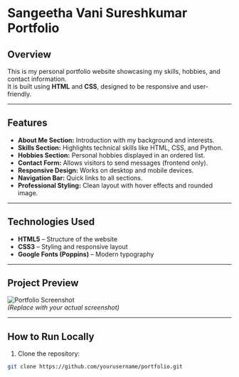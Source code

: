 # Sangeetha Vani Sureshkumar Portfolio

## Overview
This is my personal portfolio website showcasing my skills, hobbies, and contact information.  
It is built using **HTML** and **CSS**, designed to be responsive and user-friendly.  

---

## Features
- **About Me Section:** Introduction with my background and interests.  
- **Skills Section:** Highlights technical skills like HTML, CSS, and Python.  
- **Hobbies Section:** Personal hobbies displayed in an ordered list.  
- **Contact Form:** Allows visitors to send messages (frontend only).  
- **Responsive Design:** Works on desktop and mobile devices.  
- **Navigation Bar:** Quick links to all sections.  
- **Professional Styling:** Clean layout with hover effects and rounded image.  

---

## Technologies Used
- **HTML5** – Structure of the website  
- **CSS3** – Styling and responsive layout  
- **Google Fonts (Poppins)** – Modern typography  

---

## Project Preview
![Portfolio Screenshot](https://via.placeholder.com/600x400)  
*(Replace with your actual screenshot)*

---

## How to Run Locally
1. Clone the repository:  
```bash
git clone https://github.com/yourusername/portfolio.git
